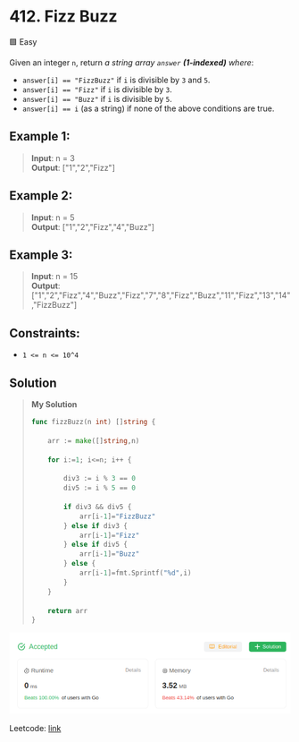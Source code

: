 # 412. Fizz Buzz
🟩 Easy

Given an integer `n`, return *a string array `answer` **(1-indexed)** where*:

* `answer[i] == "FizzBuzz"` if `i` is divisible by `3` and `5`.
* `answer[i] == "Fizz"` if `i` is divisible by `3`.
* `answer[i] == "Buzz"` if `i` is divisible by `5`.
* `answer[i] == i` (as a string) if none of the above conditions are true.

## Example 1:
> **Input**: n = 3 \
> **Output**: ["1","2","Fizz"]

## Example 2:
> **Input**: n = 5 \
> **Output**: ["1","2","Fizz","4","Buzz"]

## Example 3:
> **Input**: n = 15 \
> **Output**: ["1","2","Fizz","4","Buzz","Fizz","7","8","Fizz","Buzz","11","Fizz","13","14","FizzBuzz"]

## Constraints:
* `1 <= n <= 10^4`

## Solution
> **My Solution**
> ```go
> func fizzBuzz(n int) []string {
>     
>     arr := make([]string,n)
> 
>     for i:=1; i<=n; i++ {
>         
>         div3 := i % 3 == 0
>         div5 := i % 5 == 0
>         
>         if div3 && div5 {
>             arr[i-1]="FizzBuzz"
>         } else if div3 {
>             arr[i-1]="Fizz"
>         } else if div5 {
>             arr[i-1]="Buzz"
>         } else {
>             arr[i-1]=fmt.Sprintf("%d",i)
>         }
>     }
> 
>     return arr
> }
> ```

![result](412.png)

Leetcode: [link](https://leetcode.com/problems/fizz-buzz/description/)
